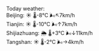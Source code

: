 Today weather:  
Beijing: ☀️   🌡️-8°C 🌬️↖7km/h  
Tianjin: ☀️   🌡️-10°C 🌬️↑7km/h  
Shijiazhuang: 🌦   🌡️+3°C 🌬️↓11km/h  
Tangshan: ☀️   🌡️-2°C 🌬️→4km/h  
